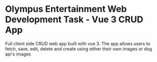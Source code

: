 # Olympus Entertainment Web Development Task - Vue 3 CRUD App
Full client side CRUD web app built with vue 3. The app allows users to fetch, save, edit, delete and create using either their own images or dog api's images


